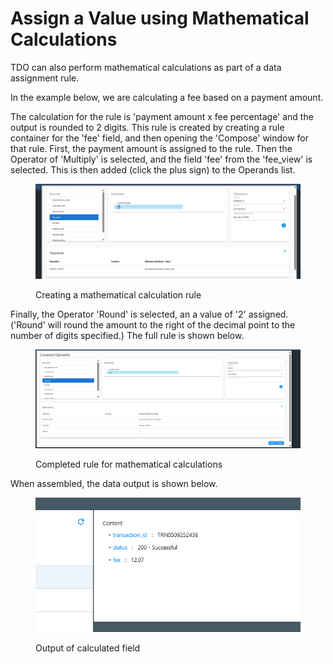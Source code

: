 # Assign a Value using Mathematical Calculations

TDO can also perform mathematical calculations as part of a data assignment rule.

In the example below, we are calculating a fee based on a payment amount.

The calculation for the rule is 'payment amount x fee percentage' and the output is rounded to 2 digits.  This rule is created by creating a rule container for the 'fee' field, and then opening the 'Compose' window for that rule.  First, the payment amount is assigned to the rule.  Then the Operator of 'Multiply' is selected, and the field 'fee' from the 'fee\_view' is selected.  This is then added (click the plus sign) to the Operands list.

<figure><img src="../../../../../.gitbook/assets/image (15) (1).png" alt=""><figcaption><p>Creating a mathematical calculation rule</p></figcaption></figure>

Finally, the Operator 'Round' is selected, an a value of '2' assigned.  ('Round' will round the amount to the right of the decimal point to the number of digits specified.)  The full rule is shown below.

<figure><img src="../../../../../.gitbook/assets/image (16) (1).png" alt=""><figcaption><p>Completed rule for mathematical calculations</p></figcaption></figure>

When assembled, the data output is shown below.

<figure><img src="../../../../../.gitbook/assets/image (17) (1).png" alt=""><figcaption><p>Output of calculated field</p></figcaption></figure>
